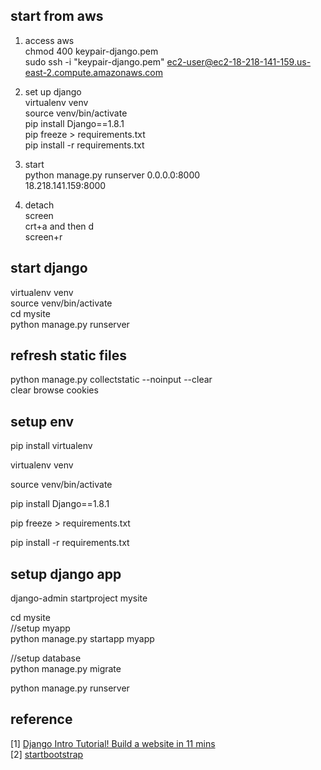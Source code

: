 ## start from aws

1. access aws      
chmod 400 keypair-django.pem       
sudo ssh -i "keypair-django.pem" ec2-user@ec2-18-218-141-159.us-east-2.compute.amazonaws.com    

2. set up django   
virtualenv venv     
source venv/bin/activate    
pip install Django==1.8.1    
pip freeze > requirements.txt    
pip install -r requirements.txt   

3. start  
python manage.py runserver 0.0.0.0:8000    
18.218.141.159:8000

4. detach  
screen    
crt+a  and then d     
screen+r    
  
## start django
virtualenv venv     
source venv/bin/activate        
cd mysite        
python manage.py runserver      

## refresh static files
python manage.py collectstatic --noinput --clear    
clear browse cookies   

## setup env

pip install virtualenv

virtualenv venv

source venv/bin/activate

pip install Django==1.8.1

pip freeze > requirements.txt

pip install -r requirements.txt


## setup django app

django-admin startproject mysite

cd mysite    
//setup myapp         
python manage.py startapp myapp       
  
//setup database       
python manage.py migrate         

python manage.py runserver




## reference
[1] [Django Intro Tutorial! Build a website in 11 mins](https://www.youtube.com/watch?v=PqeAvFf_HDI)      
[2] [startbootstrap](https://startbootstrap.com/)
